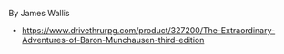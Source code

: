 By James Wallis

- https://www.drivethrurpg.com/product/327200/The-Extraordinary-Adventures-of-Baron-Munchausen-third-edition